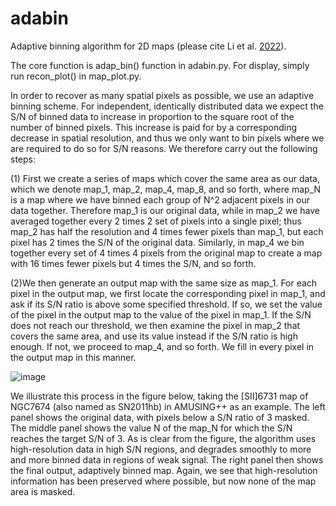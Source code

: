 # adabin
Adaptive binning algorithm for 2D maps (please cite Li et al. [2022](https://ui.adsabs.harvard.edu/abs/2022arXiv220608072L/abstract)).

The core function is adap_bin() function in adabin.py. For display, simply run recon_plot() in map_plot.py.

In order to recover as many spatial pixels as possible, we use an adaptive binning scheme. For independent, identically distributed data we expect the S/N of binned data to increase in proportion to the square root of the number of binned pixels. This increase is paid for by a corresponding decrease in spatial resolution, and thus we only want to bin pixels where we are required to do so for S/N reasons. We therefore carry out the following steps:

(1) First we create a series of maps which cover the same area as our data, which we denote map_1, map_2, map_4, map_8, and so forth, where map_N is a map where we have binned each group of N^2 adjacent pixels in our data together. Therefore map_1 is our original data, while in map_2 we have averaged together every 2 times 2 set of pixels into a single pixel; thus map_2 has half the resolution and 4 times fewer pixels than map_1, but each pixel has 2 times the S/N of the original data. Similarly, in map_4 we bin together every set of 4 times 4 pixels from the original map to create a map with 16 times fewer pixels but 4 times the S/N, and so forth.

(2)We then generate an output map with the same size as map_1. For each pixel in the output map, we first locate the corresponding pixel in map_1, and ask if its S/N ratio is above some specified threshold. If so, we set the value of the pixel in the output map to the value of the pixel in map_1. If the S/N does not reach our threshold, we then examine the pixel in map_2 that covers the same area, and use its value instead if the S/N ratio is high enough. If not, we proceed to map_4, and so forth. We fill in every pixel in the output map in this manner.

![image](https://user-images.githubusercontent.com/25077804/196726859-0168ff94-63b3-41e3-953c-0b2c6c5964c5.png)


We illustrate this process in the figure below, taking the [SII]6731 map of NGC7674 (also named as SN2011hb) in AMUSING++ as an example. The left panel shows the original data, with pixels below a S/N ratio of 3 masked. The middle panel shows the value N of the map_N for which the S/N reaches the target S/N of 3. As is clear from the figure, the algorithm uses high-resolution data in high S/N regions, and degrades smoothly to more and more binned data in regions of weak signal. The right panel then shows the final output, adaptively binned map. Again, we see that high-resolution information has been preserved where possible, but now none of the map area is masked.
